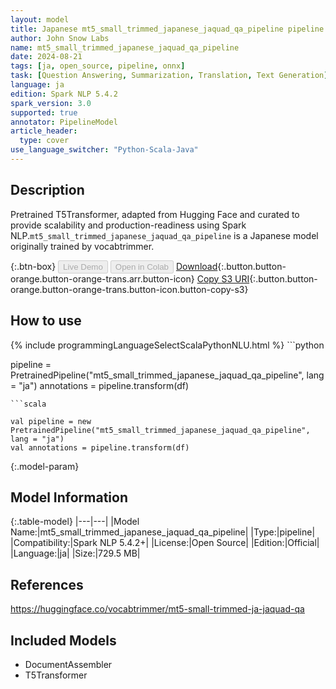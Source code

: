 ```yaml
---
layout: model
title: Japanese mt5_small_trimmed_japanese_jaquad_qa_pipeline pipeline T5Transformer from vocabtrimmer
author: John Snow Labs
name: mt5_small_trimmed_japanese_jaquad_qa_pipeline
date: 2024-08-21
tags: [ja, open_source, pipeline, onnx]
task: [Question Answering, Summarization, Translation, Text Generation]
language: ja
edition: Spark NLP 5.4.2
spark_version: 3.0
supported: true
annotator: PipelineModel
article_header:
  type: cover
use_language_switcher: "Python-Scala-Java"
---
```


## Description

Pretrained T5Transformer, adapted from Hugging Face and curated to provide scalability and production-readiness using Spark NLP.`mt5_small_trimmed_japanese_jaquad_qa_pipeline` is a Japanese model originally trained by vocabtrimmer.

{:.btn-box}
<button class="button button-orange" disabled>Live Demo</button>
<button class="button button-orange" disabled>Open in Colab</button>
[Download](https://s3.amazonaws.com/auxdata.johnsnowlabs.com/public/models/mt5_small_trimmed_japanese_jaquad_qa_pipeline_ja_5.4.2_3.0_1724252163313.zip){:.button.button-orange.button-orange-trans.arr.button-icon}
[Copy S3 URI](s3://auxdata.johnsnowlabs.com/public/models/mt5_small_trimmed_japanese_jaquad_qa_pipeline_ja_5.4.2_3.0_1724252163313.zip){:.button.button-orange.button-orange-trans.button-icon.button-copy-s3}

## How to use



<div class="tabs-box" markdown="1">
{% include programmingLanguageSelectScalaPythonNLU.html %}
```python

pipeline = PretrainedPipeline("mt5_small_trimmed_japanese_jaquad_qa_pipeline", lang = "ja")
annotations =  pipeline.transform(df)   

```
```scala

val pipeline = new PretrainedPipeline("mt5_small_trimmed_japanese_jaquad_qa_pipeline", lang = "ja")
val annotations = pipeline.transform(df)

```
</div>

{:.model-param}
## Model Information

{:.table-model}
|---|---|
|Model Name:|mt5_small_trimmed_japanese_jaquad_qa_pipeline|
|Type:|pipeline|
|Compatibility:|Spark NLP 5.4.2+|
|License:|Open Source|
|Edition:|Official|
|Language:|ja|
|Size:|729.5 MB|

## References

https://huggingface.co/vocabtrimmer/mt5-small-trimmed-ja-jaquad-qa

## Included Models

- DocumentAssembler
- T5Transformer